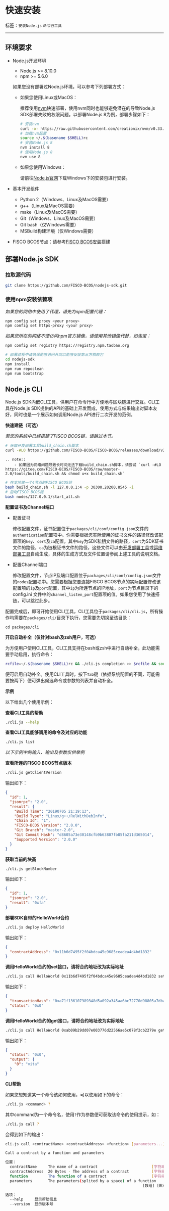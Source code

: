 # 快速安装

标签：``安装Node.js`` ``命令行工具`` 

----
## 环境要求

- Node.js开发环境
  - Node.js >= 8.10.0
  - npm >= 5.6.0

  如果您没有部署过Node.js环境，可以参考下列部署方式：
  - 如果您使用Linux或MacOS：

    推荐使用[nvm](https://github.com/nvm-sh/nvm/blob/master/README.md)快速部署，使用nvm同时也能够避免潜在的导致Node.js SDK部署失败的权限问题。以部署Node.js 8为例，部署步骤如下：

      ```bash
      # 安装nvm
      curl -o- https://raw.githubusercontent.com/creationix/nvm/v0.33.2/install.sh | bash
      # 加载nvm配置
      source ~/.$(basename $SHELL)rc
      # 安装Node.js 8
      nvm install 8
      # 使用Node.js 8
      nvm use 8
      ```

  - 如果您使用Windows：

    请前往[Node.js官网](https://nodejs.org/en/download/)下载Windows下的安装包进行安装。

- 基本开发组件
  - Python 2（Windows、Linux及MacOS需要）
  - g++（Linux及MacOS需要）
  - make（Linux及MacOS需要）
  - Git（Windows、Linux及MacOS需要）
  - Git bash（仅Windows需要）
  - MSBuild构建环境（仅Windows需要）

- FISCO BCOS节点：请参考[FISCO BCOS安装](https://fisco-bcos-documentation.readthedocs.io/zh_CN/latest/docs/installation.html#fisco-bcos)搭建

## 部署Node.js SDK

### 拉取源代码

```bash
git clone https://github.com/FISCO-BCOS/nodejs-sdk.git
```

### 使用npm安装依赖项

*如果您的网络中使用了代理，请先为npm配置代理：*

```bash
npm config set proxy <your proxy>
npm config set https-proxy <your proxy>
```

*如果您所在的网络不便访问npm官方镜像，请使用其他镜像代替，如淘宝：*

```bash
npm config set registry https://registry.npm.taobao.org
```

```bash
# 部署过程中请确保能够访问外网以能够安装第三方依赖包
cd nodejs-sdk
npm install
npm run repoclean
npm run bootstrap
```

## Node.js CLI

Node.js SDK内嵌CLI工具，供用户在命令行中方便地与区块链进行交互。CLI工具在Node.js SDK提供的API的基础上开发而成，使用方式与结果输出对脚本友好，同时也是一个展示如何调用Node.js API进行二次开发的范例。

**快速建链（可选）**

*若您的系统中已经搭建了FISCO BCOS链，请跳过本节。*

```bash
# 获取开发部署工具build_chain.sh脚本
curl -#LO https://github.com/FISCO-BCOS/FISCO-BCOS/releases/download/v2.9.0/build_chain.sh && chmod u+x build_chain.sh
```

```eval_rst
.. note::
    - 如果因为网络问题导致长时间无法下载build_chain.sh脚本，请尝试 `curl -#LO https://gitee.com/FISCO-BCOS/FISCO-BCOS/raw/master-2.0/tools/build_chain.sh && chmod u+x build_chain.sh`
```

```bash
# 在本地建一个4节点的FISCO BCOS链
bash build_chain.sh -l 127.0.0.1:4 -p 30300,20200,8545 -i
# 启动FISCO BCOS链
bash nodes/127.0.0.1/start_all.sh
```

**配置证书及Channel端口**

- 配置证书

    修改配置文件，证书配置位于`packages/cli/conf/config.json`文件的`authentication`配置项中。你需要根据您实际使用的证书文件的路径修改该配置项的`key`、`cert`及`ca`配置，其中`key`为SDK私钥文件的路径，`cert`为SDK证书文件的路径，`ca`为链根证书文件的路径，这些文件可以由[开发部署工具](https://fisco-bcos-documentation.readthedocs.io/zh_CN/latest/docs/manual/build_chain.html)或[运维部署工具](https://fisco-bcos-documentation.readthedocs.io/zh_CN/latest/docs/enterprise_tools/index.html)自动生成，具体的生成方式及文件位置请参阅上述工具的说明文档。

- 配置Channel端口

    修改配置文件，节点IP及端口配置位于`packages/cli/conf/config.json`文件的`nodes`配置项中。您需要根据您要连接FISCO BCOS节点的实际配置修改该配置项的`ip`及`port`配置，其中`ip`为所连节点的IP地址，`port`为节点目录下的 config.ini 文件中的`channel_listen_port`配置项的值。如果您使用了快速搭链，可以跳过此步。

配置完成后，即可开始使用CLI工具，CLI工具位于`packages/cli/cli.js`，所有操作均需要在`packages/cli/`目录下执行，您需要先切换至该目录：

```
cd packages/cli
```

**开启自动补全（仅针对bash及zsh用户，可选）**

为方便用户使用CLI工具，CLI工具支持在bash或zsh中进行自动补全，此功能需要手动启用，执行命令：

```bash
rcfile=~/.$(basename $SHELL)rc && ./cli.js completion >> $rcfile && source $rcfile
```

便可启用自动补全。使用CLI工具时，按下`Tab`键（依据系统配置的不同，可能需要按两下）便可弹出候选命令或参数的列表并自动补全。

**示例**

以下给出几个使用示例：

**查看CLI工具的帮助**

```bash
./cli.js --help
```

**查看CLI工具能够调用的命令及对应的功能**

```bash
./cli.js list
```

*以下示例中的输入、输出及参数仅供举例*

**查看所连的FISCO BCOS节点版本**

```bash
./cli.js getClientVersion
```

输出如下：

```JSON
{
  "id": 1,
  "jsonrpc": "2.0",
  "result": {
    "Build Time": "20190705 21:19:13",
    "Build Type": "Linux/g++/RelWithDebInfo",
    "Chain Id": "1",
    "FISCO-BCOS Version": "2.0.0",
    "Git Branch": "master-2.0",
    "Git Commit Hash": "d8605a73e30148cfb9b63807fb85fa211d365014",
    "Supported Version": "2.0.0"
  }
}
```

**获取当前的块高**

```bash
./cli.js getBlockNumber
```

输出如下：

```JSON
{
  "id": 1,
  "jsonrpc": "2.0",
  "result": "0xfa"
}
```

**部署SDK自带的HelloWorld合约**

```bash
./cli.js deploy HelloWorld
```

输出如下：

```JSON
{
  "contractAddress": "0x11b6d7495f2f04bdca45e9685ceadea4d4bd1832"
}
```

**调用HelloWorld合约的set接口，请将合约地址改为实际地址**

```bash
./cli.js call HelloWorld 0x11b6d7495f2f04bdca45e9685ceadea4d4bd1832 set vita
```

输出如下：

```JSON
{
  "transactionHash": "0xa71f136107389348d5a092a345aa6bc72770d98805a7dbab0dbf8fe569ff3f37",
  "status": "0x0"
}
```

**调用HelloWorld合约的get接口，请将合约地址改为实际地址**

```bash
./cli.js call HelloWorld 0xab09b29dd07e003776d22566ae5c078f2cb2279e get
```

输出如下：

```JSON
{
  "status": "0x0",
  "output": {
    "0": "vita"
  }
}
```

**CLI帮助**

如果您想知道某一个命令该如何使用，可以使用如下的命令：

```bash
./cli.js <command> ?
```

其中command为一个命令名，使用`?`作为参数便可获取该命令的使用提示，如：

```bash
./cli.js call ?
```

会得到如下的输出：

```bash
cli.js call <contractName> <contractAddress> <function> [parameters...]

Call a contract by a function and parameters

位置：
  contractName     The name of a contract                        [字符串] [必需]
  contractAddress  20 Bytes - The address of a contract          [字符串] [必需]
  function         The function of a contract                    [字符串] [必需]
  parameters       The parameters(splited by a space) of a function
                                                             [数组] [默认值: []]

选项：
  --help     显示帮助信息                                                 [布尔]
  --version  显示版本号                                                   [布尔]
```
